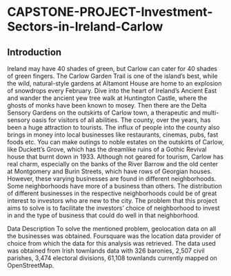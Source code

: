 # CAPSTONE-PROJECT-Investment-Sectors-in-Ireland-Carlow
## Introduction 
Ireland may have 40 shades of green, but Carlow can cater for 40 shades of green fingers. The Carlow Garden Trail is one of the island’s best, while the wild, natural-style gardens at Altamont House are home to an explosion of snowdrops every February. Dive into the heart of Ireland’s Ancient East and wander the ancient yew tree walk at Huntington Castle, where the ghosts of monks have been known to mosey. Then there are the Delta Sensory Gardens on the outskirts of Carlow town, a therapeutic and multi-sensory oasis for visitors of all abilities. The county, over the years, has been a huge attraction to tourists. The influx of people into the county also brings in money into local businesses like restaurants, cinemas, pubs, fast foods etc. You can make outings to noble estates on the outskirts of Carlow, like Duckett’s Grove, which has the dreamlike ruins of a Gothic Revival house that burnt down in 1933. Although not geared for tourism, Carlow has real charm, especially on the banks of the River Barrow and the old center at Montgomery and Burin Streets, which have rows of Georgian houses. However, these varying businesses are found in different neighborhoods. Some neighborhoods have more of a business than others. The distribution of different businesses in the respective neighborhoods could be of great interest to investors who are new to the city. The problem that this project aims to solve is to facilitate the investors’ choice of neighborhood to invest in and the type of business that could do well in that neighborhood.  

Data Description To solve the mentioned problem, geolocation data on all the businesses was obtained. Foursquare was the location data provider of choice from which the data for this analysis was retrieved. The data used was obtained from Irish townlands data with 326 baronies, 2,507 civil parishes, 3,474 electoral divisions, 61,108 townlands currently mapped on OpenStreetMap.
